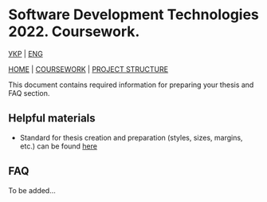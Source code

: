 # Software Development Technologies 2022. Coursework.

[УКР][coursework_readme_ua] | [ENG][coursework_readme]

[HOME][this_repo] | [COURSEWORK][coursework_readme] | [PROJECT STRUCTURE][project_structure_readme]

This document contains required information for preparing your thesis and FAQ section.

## Helpful materials

- Standard for thesis creation and preparation (styles, sizes, margins, etc.) can be found [here](paperwork_standard)

## FAQ

To be added...

[this_repo]: <https://github.com/Igor-Sikorsky-IST-Hub/SDT_2022>
[paperwork_standard]: <Coursework\Department standard for document preparation in studying process.pdf>
[coursework_readme]: <coursework.md>
[project_structure_readme]: <project_structure.md>
[coursework_readme_ua]: <coursework.ua.md>
[project_structure_readme_ua]: <project_structure.ua.md>